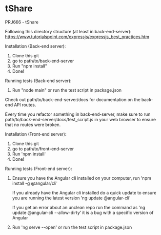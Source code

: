 # tShare
PRJ666 - tShare

Following this directory structure (at least in back-end-server): https://www.tutorialspoint.com/expressjs/expressjs_best_practices.htm 

Installation (Back-end server):

1. Clone this git
2. go to path/to/back-end-server
3. Run "npm install"
4. Done!

Running tests (Back-end server):
1. Run "node main" or run the test script in package.json

Check out path/to/back-end-server/docs for documentation on the back-end API routes.

Every time you refactor something in back-end-server, make sure to run path/to/back-end-server/docs/test_script.js in your web browser to ensure that no routes were broken.


Installation (Front-end server):

1. Clone this git
2. go to path/to/front-end-server
3. Run 'npm install'
4. Done!

Running tests (Front-end server):

1. Ensure you have the Angular cli installed on your computer, run 'npm install -g @angular/cli'

   If you already have the Angular cli installed do a quick update to ensure you are running the latest version 'ng update @angular-cli'

   If you get an error about an unclean repo run the command as 'ng update @angular-cli --allow-dirty' it is a bug with a specific version of Angular

2. Run 'ng serve --open' or run the test script in package.json
